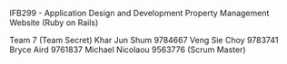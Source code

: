 IFB299 - Application Design and Development
Property Management Website (Ruby on Rails)

Team 7 (Team Secret)
Khar Jun Shum 9784667
Veng Sie Choy 9783741
Bryce Aird  9761837
Michael Nicolaou 9563776 (Scrum Master)

